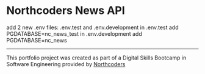 # Northcoders News API

add 2 new .env files: .env.test and .env.development
in .env.test add PGDATABASE=nc_news_test
in .env.development add PGDATABASE=nc_news

---

This portfolio project was created as part of a Digital Skills Bootcamp in Software Engineering provided by [Northcoders](https://northcoders.com/)
